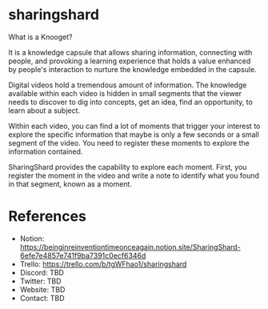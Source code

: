 # sharingshard

What is a Knooget?

It is a knowledge capsule that allows sharing information, connecting with people, and provoking a learning experience that holds a value enhanced by people's interaction to nurture the knowledge embedded in the capsule.

Digital videos hold a tremendous amount of information. The knowledge available within each video is hidden in small segments that the viewer needs to discover to dig into concepts, get an idea, find an opportunity, to learn about a subject.

Within each video, you can find a lot of moments that trigger your interest to explore the specific information that maybe is only a few seconds or a small segment of the video. You need to register these moments to explore the information contained.

SharingShard provides the capability to explore each moment. First, you register the moment in the video and write a note to identify what you found in that segment, known as a moment.

# References

- Notion: https://beinginreinventiontimeonceagain.notion.site/SharingShard-6efe7e4857e741f9ba7391c0ecf6346d
- Trello: https://trello.com/b/tgWFhao1/sharingshard 
- Discord: TBD
- Twitter: TBD
- Website: TBD
- Contact: TBD
